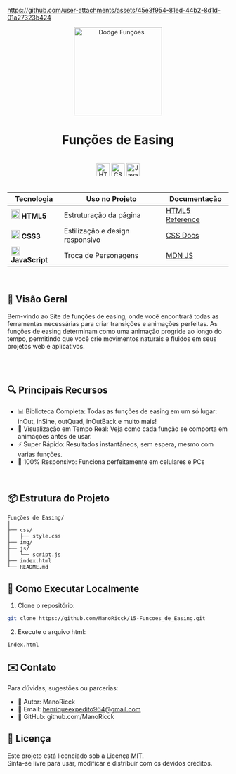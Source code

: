 https://github.com/user-attachments/assets/45e3f954-81ed-44b2-8d1d-01a27323b424


<div align="center">
  <img src="https://upload.wikimedia.org/wikipedia/commons/9/9c/Derivada.gif" alt="Dodge Funções" height="200">
</div>
<h1 align="center">  
  Funções de Easing
</h1> 

<br>

<div align="center">  
  <img src="https://img.shields.io/badge/HTML5-Estrutura-orange?logo=html5&style=for-the-badge" alt="HTML5" height="30">  
  <img src="https://img.shields.io/badge/CSS3-Estilo-blue?logo=css3&style=for-the-badge" alt="CSS3" height="30">  
  <img src="https://img.shields.io/badge/JavaScript-Interatividade-yellow?logo=javascript&style=for-the-badge" alt="JavaScript" height="30">  
</div>  

<br>  

<div align="center">  

| Tecnologia | Uso no Projeto | Documentação |  
|------------|----------------|--------------|  
| <img src="https://www.w3.org/html/logo/downloads/HTML5_Badge_256.png" width="20"> **HTML5** | Estruturação da página | [HTML5 Reference](https://developer.mozilla.org/pt-BR/docs/Web/HTML) |  
| <img src="https://cdn-icons-png.flaticon.com/512/732/732190.png" width="20"> **CSS3** | Estilização e design responsivo | [CSS Docs](https://developer.mozilla.org/pt-BR/docs/Web/CSS) |  
| <img src="https://cdn-icons-png.flaticon.com/512/5968/5968292.png" width="20"> **JavaScript** | Troca de Personagens | [MDN JS](https://developer.mozilla.org/pt-BR/docs/Web/JavaScript) |  

</div>  
<br>

## 🌟 Visão Geral

Bem-vindo ao Site de funções de easing, onde você encontrará todas as ferramentas necessárias para criar transições e animações perfeitas. As funções de easing determinam como uma animação progride ao longo do tempo, permitindo que você crie movimentos naturais e fluidos em seus projetos web e aplicativos.

<br>
<br>

## 🔍 Principais Recursos

- 📊 Biblioteca Completa: Todas as funções de easing em um só lugar: inOut, inSine, outQuad, inOutBack e muito mais!
- 🎥 Visualização em Tempo Real: Veja como cada função se comporta em animações antes de usar.
- ⚡ Super Rápido: Resultados instantâneos, sem espera, mesmo com varias funções.
- 📱 100% Responsivo: Funciona perfeitamente em celulares e PCs

<br>

## 📦 Estrutura do Projeto

```tree
Funções de Easing/
│
├── css/
│   ├── style.css
├── img/
├── js/
│   └── script.js
├── index.html
└── README.md
```

## 🚀 Como Executar Localmente

1. Clone o repositório:
```bash
git clone https://github.com/ManoRicck/15-Funcoes_de_Easing.git
```
2. Execute o arquivo html:
```bash
index.html
```


## ✉️ Contato

Para dúvidas, sugestões ou parcerias:

- 👤 Autor: ManoRicck
- 📧 Email: henriqueexpedito964@gmail.com
- 🧠 GitHub: github.com/ManoRicck

## 📄 Licença

Este projeto está licenciado sob a Licença MIT.<br>
Sinta-se livre para usar, modificar e distribuir com os devidos créditos.
